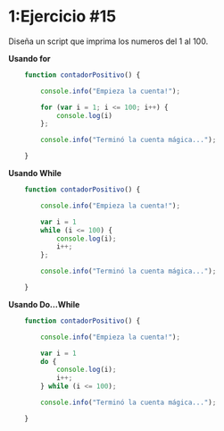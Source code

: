 # 1:Ejercicio #15

Diseña un script que imprima los numeros del 1 al 100.

**Usando for**
```javascript
    function contadorPositivo() {

        console.info("Empieza la cuenta!");

        for (var i = 1; i <= 100; i++) {
            console.log(i)
        };

        console.info("Terminó la cuenta mágica...");

    }
```

**Usando While**
```javascript
    function contadorPositivo() {

        console.info("Empieza la cuenta!");

        var i = 1
        while (i <= 100) {
            console.log(i);
            i++;
        };

        console.info("Terminó la cuenta mágica...");

    }
```

**Usando Do...While**
```javascript
    function contadorPositivo() {

        console.info("Empieza la cuenta!");

        var i = 1
        do {
            console.log(i);
            i++;
        } while (i <= 100);

        console.info("Terminó la cuenta mágica...");

    }
```




